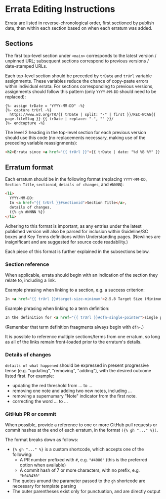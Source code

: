 # Errata Editing Instructions

Errata are listed in reverse-chronological order, first sectioned by publish date,
then within each section based on when each erratum was added.

## Sections

The first top-level section under `<main>` corresponds to the latest version / unpinned URL;
subsequent sections correspond to previous versions / date-stamped URLs.

Each top-level section should be preceded by `trDate` and `trUrl` variable assignments.
These variables reduce the chance of copy-paste errors within individual errata.
For sections corresponding to previous versions, assignments should follow this pattern
(only `YYYY-MM-DD` should need to be replaced):

```
{%- assign trDate = "YYYY-MM-DD" -%}
{%- capture trUrl -%}
  https://www.w3.org/TR/{{ trDate | split: "-" | first }}/REC-WCAG{{ page.fileSlug }}-{{ trDate | replace: "-", "" }}/
{%- endcapture -%}
```

The level 2 heading in the top-level section for each previous version should use this code
(no replacements necessary, making use of the preceding variable reassignments):

```html
<h2>Errata since <a href="{{ trUrl }}">{{ trDate | date: "%d %B %Y" }} Publication</a></h2>
```

## Erratum format

Each erratum should be in the following format
(replacing `YYYY-MM-DD`, `Section Title`, `sectionid`, `details of changes`, and `#NNNN`):

```html
<li>
  YYYY-MM-DD:
  In <a href="{{ trUrl }}#sectionid">Section Title</a>,
  details of changes.
  ({% gh #NNNN %})
</li>
```

Adhering to this format is important, as any entries under the latest published version will also be
parsed for inclusion within Guideline/SC boxes and Key Terms definitions within Understanding pages.
(Newlines are insignificant and are suggested for source code readability.)

Each piece of this format is further explained in the subsections below.

### Section reference

When applicable, errata should begin with an indication of the section they relate to, including a link.

Example phrasing when linking to a section, e.g. a success criterion:

```html
In <a href="{{ trUrl }}#target-size-minimum">2.5.8 Target Size (Minimum)</a>
```

Example phrasing when linking to a term definition:

```html
In the definition for <a href="{{ trUrl }}#dfn-single-pointer">single pointer</a>
```

(Remember that term definition fraagments always begin with `dfn-`.)

It is possible to reference multiple sections/terms from one erratum,
so long as all of the links remain front-loaded prior to the erratum's details.

### Details of changes

`details of what happened` should be expressed in present progressive tense
(e.g. "updating", "removing", "adding"), with the desired outcome listed first.
For example:

- updating the red threshold from ... to ...
- removing one note and adding two new notes, including ...
- removing a supernumary "Note" indicator from the first note.
- correcting the word ... to ...

### GitHub PR or commit

When possible, provide a reference to one or more GitHub pull requests or commit hashes
at the end of each erratum, in the format `({% gh "..." %})`.

The format breaks down as follows:

- `{% gh "..." %}` is a custom shortcode, which accepts one of the following:
  - A PR number prefixed with `#`, e.g. `"#4080"` (this is the preferred option when available)
  - A commit hash of 7 or more characters, with no prefix, e.g. `"b043430"`
- The quotes around the parameter passed to the `gh` shortcode are necessary for template parsing
- The outer parentheses exist only for punctuation, and are directly output
